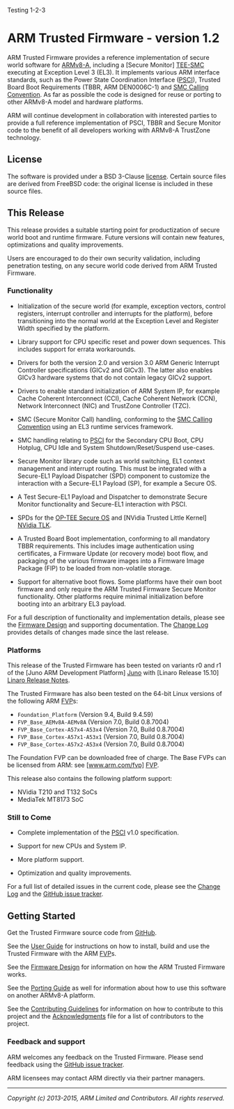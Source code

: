 Testing 1-2-3

ARM Trusted Firmware - version 1.2
==================================

ARM Trusted Firmware provides a reference implementation of secure world
software for [ARMv8-A], including a [Secure Monitor] [TEE-SMC] executing at
Exception Level 3 (EL3). It implements various ARM interface standards, such as
the Power State Coordination Interface ([PSCI]), Trusted Board Boot Requirements
(TBBR, ARM DEN0006C-1) and [SMC Calling Convention][SMCCC]. As far as possible
the code is designed for reuse or porting to other ARMv8-A model and hardware
platforms.

ARM will continue development in collaboration with interested parties to
provide a full reference implementation of PSCI, TBBR and Secure Monitor code
to the benefit of all developers working with ARMv8-A TrustZone technology.


License
-------

The software is provided under a BSD 3-Clause [license]. Certain source files
are derived from FreeBSD code: the original license is included in these
source files.


This Release
------------

This release provides a suitable starting point for productization of secure
world boot and runtime firmware. Future versions will contain new features,
optimizations and quality improvements.

Users are encouraged to do their own security validation, including penetration
testing, on any secure world code derived from ARM Trusted Firmware.

### Functionality

*   Initialization of the secure world (for example, exception vectors, control
    registers, interrupt controller and interrupts for the platform), before
    transitioning into the normal world at the Exception Level and Register
    Width specified by the platform.

*   Library support for CPU specific reset and power down sequences. This
    includes support for errata workarounds.

*   Drivers for both the version 2.0 and version 3.0 ARM Generic Interrupt
    Controller specifications (GICv2 and GICv3). The latter also enables GICv3
    hardware systems that do not contain legacy GICv2 support.

*   Drivers to enable standard initialization of ARM System IP, for example
    Cache Coherent Interconnect (CCI), Cache Coherent Network (CCN), Network
    Interconnect (NIC) and TrustZone Controller (TZC).

*   SMC (Secure Monitor Call) handling, conforming to the [SMC Calling
    Convention][SMCCC] using an EL3 runtime services framework.

*   SMC handling relating to [PSCI] for the Secondary CPU Boot, CPU Hotplug,
    CPU Idle and System Shutdown/Reset/Suspend use-cases.

*   Secure Monitor library code such as world switching, EL1 context management
    and interrupt routing. This must be integrated with a Secure-EL1 Payload
    Dispatcher (SPD) component to customize the interaction with a Secure-EL1
    Payload (SP), for example a Secure OS.

*   A Test Secure-EL1 Payload and Dispatcher to demonstrate Secure Monitor
    functionality and Secure-EL1 interaction with PSCI.

*   SPDs for the [OP-TEE Secure OS] and [NVidia Trusted Little Kernel]
    [NVidia TLK].

*   A Trusted Board Boot implementation, conforming to all mandatory TBBR
    requirements. This includes image authentication using certificates, a
    Firmware Update (or recovery mode) boot flow, and packaging of the various
    firmware images into a Firmware Image Package (FIP) to be loaded from
    non-volatile storage.

*   Support for alternative boot flows. Some platforms have their own boot
    firmware and only require the ARM Trusted Firmware Secure Monitor
    functionality. Other platforms require minimal initialization before
    booting into an arbitrary EL3 payload.

For a full description of functionality and implementation details, please
see the [Firmware Design] and supporting documentation. The [Change Log]
provides details of changes made since the last release.

### Platforms

This release of the Trusted Firmware has been tested on variants r0 and r1 of
the [Juno ARM Development Platform] [Juno] with [Linaro Release 15.10]
[Linaro Release Notes].

The Trusted Firmware has also been tested on the 64-bit Linux versions of the
following ARM [FVP]s:

*   `Foundation_Platform` (Version 9.4, Build 9.4.59)
*   `FVP_Base_AEMv8A-AEMv8A` (Version 7.0, Build 0.8.7004)
*   `FVP_Base_Cortex-A57x4-A53x4` (Version 7.0, Build 0.8.7004)
*   `FVP_Base_Cortex-A57x1-A53x1` (Version 7.0, Build 0.8.7004)
*   `FVP_Base_Cortex-A57x2-A53x4` (Version 7.0, Build 0.8.7004)

The Foundation FVP can be downloaded free of charge. The Base FVPs can be
licensed from ARM: see [www.arm.com/fvp] [FVP].

This release also contains the following platform support:

*   NVidia T210 and T132 SoCs
*   MediaTek MT8173 SoC

### Still to Come

*   Complete implementation of the [PSCI] v1.0 specification.

*   Support for new CPUs and System IP.

*   More platform support.

*   Optimization and quality improvements.

For a full list of detailed issues in the current code, please see the [Change
Log] and the [GitHub issue tracker].


Getting Started
---------------

Get the Trusted Firmware source code from
[GitHub](https://www.github.com/ARM-software/arm-trusted-firmware).

See the [User Guide] for instructions on how to install, build and use
the Trusted Firmware with the ARM [FVP]s.

See the [Firmware Design] for information on how the ARM Trusted Firmware works.

See the [Porting Guide] as well for information about how to use this
software on another ARMv8-A platform.

See the [Contributing Guidelines] for information on how to contribute to this
project and the [Acknowledgments] file for a list of contributors to the
project.

### Feedback and support

ARM welcomes any feedback on the Trusted Firmware. Please send feedback using
the [GitHub issue tracker].

ARM licensees may contact ARM directly via their partner managers.


- - - - - - - - - - - - - - - - - - - - - - - - - -

_Copyright (c) 2013-2015, ARM Limited and Contributors. All rights reserved._


[License]:                  ./license.md "BSD license for ARM Trusted Firmware"
[Contributing Guidelines]:  ./contributing.md "Guidelines for contributors"
[Acknowledgments]:          ./acknowledgements.md "Contributor acknowledgments"
[Change Log]:               ./docs/change-log.md
[User Guide]:               ./docs/user-guide.md
[Firmware Design]:          ./docs/firmware-design.md
[Porting Guide]:            ./docs/porting-guide.md

[ARMv8-A]:               http://www.arm.com/products/processors/armv8-architecture.php "ARMv8-A Architecture"
[FVP]:                   http://www.arm.com/fvp "ARM's Fixed Virtual Platforms"
[Juno]:                  http://www.arm.com/products/tools/development-boards/versatile-express/juno-arm-development-platform.php "Juno ARM Development Platform"
[PSCI]:                  http://infocenter.arm.com/help/topic/com.arm.doc.den0022c/DEN0022C_Power_State_Coordination_Interface.pdf "Power State Coordination Interface PDD (ARM DEN 0022C)"
[SMCCC]:                 http://infocenter.arm.com/help/topic/com.arm.doc.den0028a/index.html "SMC Calling Convention PDD (ARM DEN 0028A)"
[TEE-SMC]:               http://www.arm.com/products/processors/technologies/trustzone/tee-smc.php "Secure Monitor and TEEs"
[GitHub issue tracker]:  https://github.com/ARM-software/tf-issues/issues
[OP-TEE Secure OS]:      https://github.com/OP-TEE/optee_os
[NVidia TLK]:            http://nv-tegra.nvidia.com/gitweb/?p=3rdparty/ote_partner/tlk.git;a=summary
[Linaro Release Notes]:  https://community.arm.com/docs/DOC-10952#jive_content_id_Linaro_Release_1510
